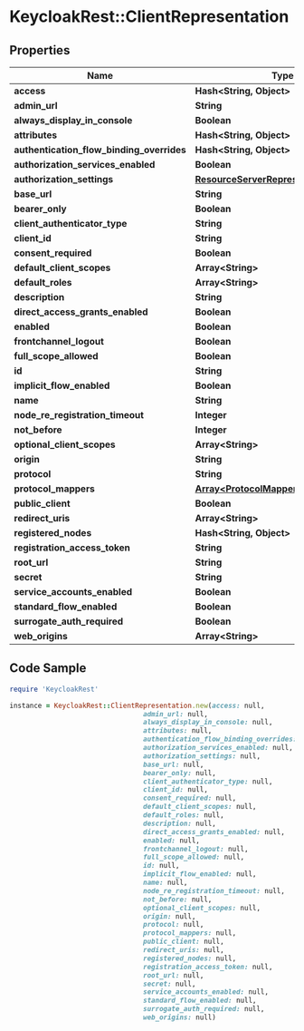# KeycloakRest::ClientRepresentation

## Properties

Name | Type | Description | Notes
------------ | ------------- | ------------- | -------------
**access** | **Hash&lt;String, Object&gt;** |  | [optional] 
**admin_url** | **String** |  | [optional] 
**always_display_in_console** | **Boolean** |  | [optional] 
**attributes** | **Hash&lt;String, Object&gt;** |  | [optional] 
**authentication_flow_binding_overrides** | **Hash&lt;String, Object&gt;** |  | [optional] 
**authorization_services_enabled** | **Boolean** |  | [optional] 
**authorization_settings** | [**ResourceServerRepresentation**](ResourceServerRepresentation.md) |  | [optional] 
**base_url** | **String** |  | [optional] 
**bearer_only** | **Boolean** |  | [optional] 
**client_authenticator_type** | **String** |  | [optional] 
**client_id** | **String** |  | [optional] 
**consent_required** | **Boolean** |  | [optional] 
**default_client_scopes** | **Array&lt;String&gt;** |  | [optional] 
**default_roles** | **Array&lt;String&gt;** |  | [optional] 
**description** | **String** |  | [optional] 
**direct_access_grants_enabled** | **Boolean** |  | [optional] 
**enabled** | **Boolean** |  | [optional] 
**frontchannel_logout** | **Boolean** |  | [optional] 
**full_scope_allowed** | **Boolean** |  | [optional] 
**id** | **String** |  | [optional] 
**implicit_flow_enabled** | **Boolean** |  | [optional] 
**name** | **String** |  | [optional] 
**node_re_registration_timeout** | **Integer** |  | [optional] 
**not_before** | **Integer** |  | [optional] 
**optional_client_scopes** | **Array&lt;String&gt;** |  | [optional] 
**origin** | **String** |  | [optional] 
**protocol** | **String** |  | [optional] 
**protocol_mappers** | [**Array&lt;ProtocolMapperRepresentation&gt;**](ProtocolMapperRepresentation.md) |  | [optional] 
**public_client** | **Boolean** |  | [optional] 
**redirect_uris** | **Array&lt;String&gt;** |  | [optional] 
**registered_nodes** | **Hash&lt;String, Object&gt;** |  | [optional] 
**registration_access_token** | **String** |  | [optional] 
**root_url** | **String** |  | [optional] 
**secret** | **String** |  | [optional] 
**service_accounts_enabled** | **Boolean** |  | [optional] 
**standard_flow_enabled** | **Boolean** |  | [optional] 
**surrogate_auth_required** | **Boolean** |  | [optional] 
**web_origins** | **Array&lt;String&gt;** |  | [optional] 

## Code Sample

```ruby
require 'KeycloakRest'

instance = KeycloakRest::ClientRepresentation.new(access: null,
                                 admin_url: null,
                                 always_display_in_console: null,
                                 attributes: null,
                                 authentication_flow_binding_overrides: null,
                                 authorization_services_enabled: null,
                                 authorization_settings: null,
                                 base_url: null,
                                 bearer_only: null,
                                 client_authenticator_type: null,
                                 client_id: null,
                                 consent_required: null,
                                 default_client_scopes: null,
                                 default_roles: null,
                                 description: null,
                                 direct_access_grants_enabled: null,
                                 enabled: null,
                                 frontchannel_logout: null,
                                 full_scope_allowed: null,
                                 id: null,
                                 implicit_flow_enabled: null,
                                 name: null,
                                 node_re_registration_timeout: null,
                                 not_before: null,
                                 optional_client_scopes: null,
                                 origin: null,
                                 protocol: null,
                                 protocol_mappers: null,
                                 public_client: null,
                                 redirect_uris: null,
                                 registered_nodes: null,
                                 registration_access_token: null,
                                 root_url: null,
                                 secret: null,
                                 service_accounts_enabled: null,
                                 standard_flow_enabled: null,
                                 surrogate_auth_required: null,
                                 web_origins: null)
```


